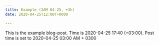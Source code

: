 ```yaml
---
title: Example (3AM 04-25, +3h)
date: 2020-04-25T12:00T+0000

---
```

This is the example blog-post. Time is 2020-04-25 17:40 (+03:00). Post time is set to 2020-04-25 03:00 AM + 0300